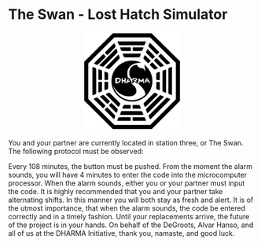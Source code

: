 # The Swan - Lost Hatch Simulator

<p align="center"><img width="200" src="assets/swan.png"></p>

You and your partner are currently located in station three, or The Swan. The following protocol must be observed:

Every 108 minutes, the button must be pushed. From the moment the alarm sounds, you will have 4 minutes to enter the code into the microcomputer processor. When the alarm sounds, either you or your partner must input the code. It is highly recommended that you and your partner take alternating shifts. In this manner you will both stay as fresh and alert. It is of the utmost importance, that when the alarm sounds, the code be entered correctly and in a timely fashion. Until your replacements arrive, the future of the project is in your hands. On behalf of the DeGroots, Alvar Hanso, and all of us at the DHARMA Initiative, thank you, namaste, and good luck.

